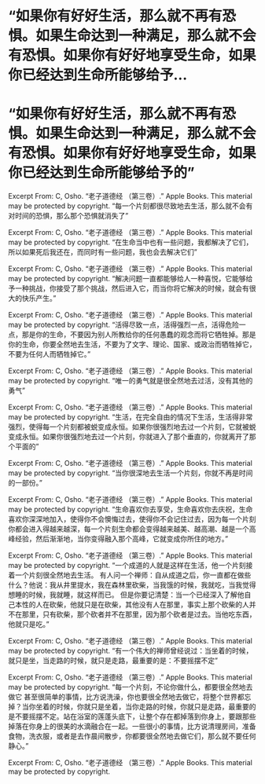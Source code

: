 # “如果你有好好生活，那么就不再有恐惧。如果生命达到一种满足，那么就不会有恐惧。如果你有好好地享受生命，如果你已经达到生命所能够给予…

# “如果你有好好生活，那么就不再有恐惧。如果生命达到一种满足，那么就不会有恐惧。如果你有好好地享受生命，如果你已经达到生命所能够给予的”

Excerpt From: C, Osho. “老子道德经 （第三卷）.” Apple Books. 
This material may be protected by copyright.
“每一个片刻都很尽致地去生活，那么就不会有对时间的恐惧，那么那个恐惧就消失了”

Excerpt From: C, Osho. “老子道德经 （第三卷）.” Apple Books. 
This material may be protected by copyright.
“在生命当中也有一些问题，我都解决了它们，所以如果死后我还在，而同时有一些问题，我也会去解决它们”

Excerpt From: C, Osho. “老子道德经 （第三卷）.” Apple Books. 
This material may be protected by copyright.
“解决问题一直都能够给人一种喜悦，它能够给予一种挑战，你接受了那个挑战，然后进入它，而当你将它解决的时候，就会有很大的快乐产生。”

Excerpt From: C, Osho. “老子道德经 （第三卷）.” Apple Books. 
This material may be protected by copyright.
“活得尽致一点，活得强烈一点，活得危险一点，那是你的生命，不要因为别人所教给你的任何愚蠢的观念而将它牺牲掉。那是你的生命，你要全然地去生活，不要为了文字、理论、国家、或政治而牺牲掉它，不要为任何人而牺牲掉它。”

Excerpt From: C, Osho. “老子道德经 （第三卷）.” Apple Books. 
This material may be protected by copyright.
“唯一的勇气就是很全然地去过活，没有其他的勇气”

Excerpt From: C, Osho. “老子道德经 （第三卷）.” Apple Books. 
This material may be protected by copyright.
“生活，在完全自由的情况下生活，生活得非常强烈，使得每一个片刻都被蜕变成永恒。如果你很强烈地去过一个片刻，它就被蜕变成永恒。如果你很强烈地去过一个片刻，你就进入了那个垂直的，你就离开了那个平面的”

Excerpt From: C, Osho. “老子道德经 （第三卷）.” Apple Books. 
This material may be protected by copyright.
“当你很深地去生活一个片刻，你就不再是时间的一部份。”

Excerpt From: C, Osho. “老子道德经 （第三卷）.” Apple Books. 
This material may be protected by copyright.
“生命喜欢你去享受，生命喜欢你去庆祝，生命喜欢你深深地加入，使得你不会懊悔过去，使得你不会记住过去，因为每一个片刻你都会进入得越来越深，每一个片刻生命都会变得越来越美、越高潮、越是一个高峰经验，然后渐渐地，当你变得融入那个高峰，它就变成你所住的地方。”

Excerpt From: C, Osho. “老子道德经 （第三卷）.” Apple Books. 
This material may be protected by copyright.
“一个成道的人就是这样在生活，他一个片刻接着一个片刻很全然地去生活。
有人问一个禅师：自从成道之后，你一直都在做些什么？他说：我从井里提水，我在森林里砍柴，当我饿的时候，我就吃，当我觉得想睡的时候，我就睡，就这样而已。
但是你要记清楚：当一个已经深入了解他自己本性的人在砍柴，他就只是在砍柴，其他没有人在那里，事实上那个砍柴的人并不在那里，只有砍柴，那个砍者并不在那里，因为那个砍者是过去。当他吃东酉，他就只是吃。”

Excerpt From: C, Osho. “老子道德经 （第三卷）.” Apple Books. 
This material may be protected by copyright.
“有一个伟大的禅师曾经说过：当坐着的时候，就只是坐，当走路的时候，就只是走路，最重要的是：不要摇摆不定”

Excerpt From: C, Osho. “老子道德经 （第三卷）.” Apple Books. 
This material may be protected by copyright.
“每一个片刻，不论你做什么，都要很全然地去做它 甚至很简单的事情，比方说洗澡，你也要很全然地去做它，将整个世界都忘掉？当你坐着的时候，你就只是坐着，当你走路的时候，你就只是走路，最重要的是不要摇摆不定。站在浴室的莲蓬头底下，让整个存在都掉落到你身上，要跟那些掉落在你身上的很美的水滴融合在一起。一些很小的事情，比方说清理房间，准备食物，洗衣服，或者是去作晨间散步，你都要很全然地去做它们，那么就不要任何静心。”

Excerpt From: C, Osho. “老子道德经 （第三卷）.” Apple Books. 
This material may be protected by copyright.
